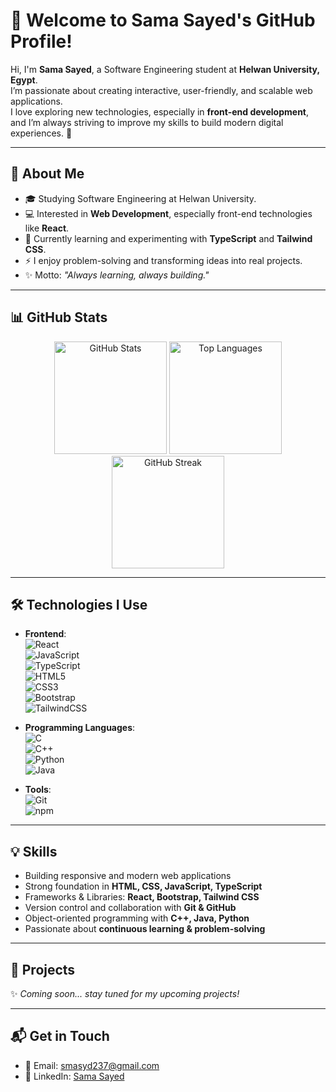 # 👋 Welcome to Sama Sayed's GitHub Profile!

Hi, I'm **Sama Sayed**, a Software Engineering student at **Helwan University, Egypt**.  
I’m passionate about creating interactive, user-friendly, and scalable web applications.  
I love exploring new technologies, especially in **front-end development**, and I’m always striving to improve my skills to build modern digital experiences. 🚀

---

## 🌟 About Me
- 🎓 Studying Software Engineering at Helwan University.  
- 💻 Interested in **Web Development**, especially front-end technologies like **React**.  
- 🌱 Currently learning and experimenting with **TypeScript** and **Tailwind CSS**.  
- ⚡ I enjoy problem-solving and transforming ideas into real projects.  
- ✨ Motto: *"Always learning, always building."*

---

## 📊 GitHub Stats

<p align="center">
  <img src="https://github-readme-stats.vercel.app/api?username=Sama-Zain&show_icons=true&theme=radical" alt="GitHub Stats" height="180"/>
  <img src="https://github-readme-stats.vercel.app/api/top-langs/?username=Sama-Zain&layout=compact&theme=radical" alt="Top Languages" height="180"/>
  <img src="https://github-readme-streak-stats.herokuapp.com?user=Sama-Zain&theme=radical" alt="GitHub Streak" height="180"/>
</p>

---

## 🛠️ Technologies I Use
- **Frontend**:  
  ![React](https://img.shields.io/badge/React-61DAFB?style=for-the-badge&logo=react&logoColor=black)  
  ![JavaScript](https://img.shields.io/badge/JavaScript-F7DF1E?style=for-the-badge&logo=javascript&logoColor=black)  
  ![TypeScript](https://img.shields.io/badge/TypeScript-3178C6?style=for-the-badge&logo=typescript&logoColor=white)  
  ![HTML5](https://img.shields.io/badge/HTML5-E34F26?style=for-the-badge&logo=html5&logoColor=white)  
  ![CSS3](https://img.shields.io/badge/CSS3-1572B6?style=for-the-badge&logo=css3&logoColor=white)  
  ![Bootstrap](https://img.shields.io/badge/Bootstrap-7952B3?style=for-the-badge&logo=bootstrap&logoColor=white)  
  ![TailwindCSS](https://img.shields.io/badge/Tailwind-06B6D4?style=for-the-badge&logo=tailwindcss&logoColor=white)  

- **Programming Languages**:  
  ![C](https://img.shields.io/badge/C-00599C?style=for-the-badge&logo=c&logoColor=white)  
  ![C++](https://img.shields.io/badge/C++-00599C?style=for-the-badge&logo=cplusplus&logoColor=white)  
  ![Python](https://img.shields.io/badge/Python-3776AB?style=for-the-badge&logo=python&logoColor=white)  
  ![Java](https://img.shields.io/badge/Java-007396?style=for-the-badge&logo=java&logoColor=white)  

- **Tools**:  
  ![Git](https://img.shields.io/badge/Git-F05032?style=for-the-badge&logo=git&logoColor=white)  
  ![npm](https://img.shields.io/badge/npm-CB3837?style=for-the-badge&logo=npm&logoColor=white)  

---

## 💡 Skills
- Building responsive and modern web applications  
- Strong foundation in **HTML, CSS, JavaScript, TypeScript**  
- Frameworks & Libraries: **React, Bootstrap, Tailwind CSS**  
- Version control and collaboration with **Git & GitHub**  
- Object-oriented programming with **C++, Java, Python**  
- Passionate about **continuous learning & problem-solving**  

---

## 🚀 Projects
✨ *Coming soon... stay tuned for my upcoming projects!*  

---

## 📬 Get in Touch
- 📧 Email: [smasyd237@gmail.com](mailto:smasyd237@gmail.com)  
- 🔗 LinkedIn: [Sama Sayed](https://www.linkedin.com/in/sama-sayed-801189386)  
